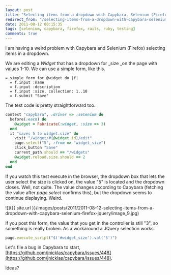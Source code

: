 ```yaml
---
layout: post
title: "Selecting items from a dropdown with Capybara, Selenium (Firefox) & JQuery"
redirect_from: "/selecting-items-from-a-dropdown-with-capybara-selenium-firefox-jquery/"
date: 2011-08-12 00:15:35
tags: [selenium, capybara, firefox, rails, ruby, testing]
comments: true
---
```

I am having a weird problem with Capybara and Selenium (Firefox) selecting items in a dropdown.

We are editing a _Widget_ that has a dropdown for _size _on the page with values 1-10. We can use a simple form, like this.

```haml
= simple_form_for @widget do |f|
  = f.input :name
  = f.input :description
  = f.input :size, collection: 1..10
  = f.submit "Save"
```

The test code is pretty straightforward too.

```ruby
context "capybara", :driver => :selenium do
  before(:each) do
    @widget = Fabricate(:widget, :size => 3)
  end
  it "saves 5 to widget.size" do
    visit "/widget/#{@widget.id}/edit"
    page.select("5", :from => "widget_size")
    click_button "Save"
    current_path.should == "/widgets"
    @widget.reload.size.should == 2
  end
end
```

If you watch this test execute in the browser, the dropdown box that lets the user select the size is clicked on, the value "5" is located and the dropdown closes. Well, not quite. The value changes according to Capybara (fetching the value after _page.select_ confirms this), but the dropdown seems to continue displaying. Weird.

![]({{ site.url }}/images/posts/2011/2011-08-12-selecting-items-from-a-dropdown-with-capybara-selenium-firefox-jquery/image_9.jpg)

If you post this form, the value that you get in the controller is still "3", so something is really broken. As a workaround a JQuery selection works.

```ruby
page.execute_script("$('#widget_size').val('5')")
```

Let's file a bug in Capybara to start, [https://github.com/jnicklas/capybara/issues/448](https://github.com/jnicklas/capybara/issues/448).

Ideas?
